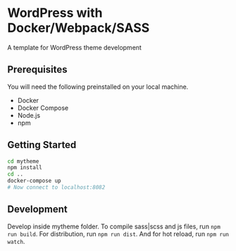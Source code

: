 # WordPress with Docker/Webpack/SASS
A template for WordPress theme development

## Prerequisites
You will need the following preinstalled on your local machine.
- Docker
- Docker Compose
- Node.js
- npm

## Getting Started
```sh
cd mytheme
npm install
cd ..
docker-compose up
# Now connect to localhost:8082
```

## Development
Develop inside mytheme folder. To compile sass|scss and js files, run `npm run build`. For distribution, run `npm run dist`. And for hot reload, run `npm run watch`.